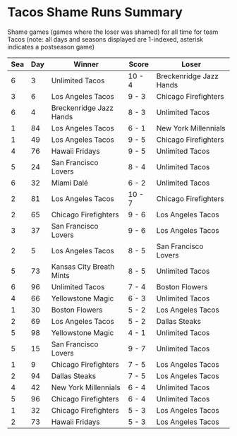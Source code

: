 # Tacos Shame Runs Summary



Shame games (games where the loser was shamed) for all time for team Tacos (note: all days and seasons displayed are 1-indexed, asterisk indicates a postseason game)


| Sea | Day | Winner | Score | Loser | 
| ------ |------ |------ |------ |------ |
| 6 | 3 | Unlimited Tacos | 10 - 4 | Breckenridge Jazz Hands | 
| 3 | 6 | Los Angeles Tacos | 9 - 3 | Chicago Firefighters | 
| 6 | 4 | Breckenridge Jazz Hands | 8 - 3 | Unlimited Tacos | 
| 1 | 84 | Los Angeles Tacos | 6 - 1 | New York Millennials | 
| 1 | 49 | Los Angeles Tacos | 9 - 5 | Chicago Firefighters | 
| 4 | 76 | Hawaii Fridays | 9 - 5 | Unlimited Tacos | 
| 5 | 24 | San Francisco Lovers | 8 - 4 | Unlimited Tacos | 
| 6 | 32 | Miami Dalé | 6 - 2 | Unlimited Tacos | 
| 2 | 81 | Los Angeles Tacos | 10 - 7 | Chicago Firefighters | 
| 2 | 65 | Chicago Firefighters | 9 - 6 | Los Angeles Tacos | 
| 3 | 37 | San Francisco Lovers | 9 - 6 | Los Angeles Tacos | 
| 2 | 5 | Los Angeles Tacos | 8 - 5 | San Francisco Lovers | 
| 5 | 73 | Kansas City Breath Mints | 8 - 5 | Unlimited Tacos | 
| 6 | 96 | Unlimited Tacos | 7 - 4 | Boston Flowers | 
| 4 | 66 | Yellowstone Magic | 6 - 3 | Unlimited Tacos | 
| 1 | 30 | Boston Flowers | 5 - 2 | Los Angeles Tacos | 
| 2 | 69 | Los Angeles Tacos | 5 - 2 | Dallas Steaks | 
| 5 | 98 | Yellowstone Magic | 4 - 1 | Unlimited Tacos | 
| 5 | 15 | San Francisco Lovers | 9 - 7 | Unlimited Tacos | 
| 1 | 9 | Chicago Firefighters | 7 - 5 | Los Angeles Tacos | 
| 2 | 94 | Dallas Steaks | 7 - 5 | Los Angeles Tacos | 
| 4 | 42 | New York Millennials | 6 - 4 | Unlimited Tacos | 
| 5 | 96 | Chicago Firefighters | 6 - 4 | Unlimited Tacos | 
| 1 | 32 | Chicago Firefighters | 5 - 3 | Los Angeles Tacos | 
| 2 | 73 | Hawaii Fridays | 5 - 3 | Los Angeles Tacos | 


